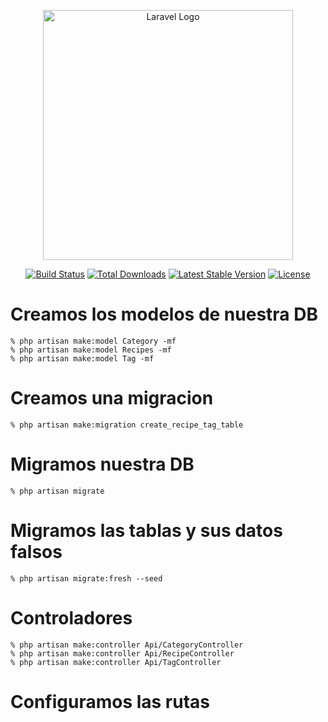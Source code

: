 <p align="center"><a href="https://laravel.com" target="_blank"><img src="https://raw.githubusercontent.com/laravel/art/master/logo-lockup/5%20SVG/2%20CMYK/1%20Full%20Color/laravel-logolockup-cmyk-red.svg" width="400" alt="Laravel Logo"></a></p>

<p align="center">
<a href="https://github.com/laravel/framework/actions"><img src="https://github.com/laravel/framework/workflows/tests/badge.svg" alt="Build Status"></a>
<a href="https://packagist.org/packages/laravel/framework"><img src="https://img.shields.io/packagist/dt/laravel/framework" alt="Total Downloads"></a>
<a href="https://packagist.org/packages/laravel/framework"><img src="https://img.shields.io/packagist/v/laravel/framework" alt="Latest Stable Version"></a>
<a href="https://packagist.org/packages/laravel/framework"><img src="https://img.shields.io/packagist/l/laravel/framework" alt="License"></a>
</p>

# Creamos los modelos de nuestra DB
    % php artisan make:model Category -mf
    % php artisan make:model Recipes -mf
    % php artisan make:model Tag -mf

# Creamos una migracion
    % php artisan make:migration create_recipe_tag_table 

# Migramos nuestra DB
    % php artisan migrate

# Migramos las tablas y sus datos falsos
    % php artisan migrate:fresh --seed

# Controladores
    % php artisan make:controller Api/CategoryController 
    % php artisan make:controller Api/RecipeController 
    % php artisan make:controller Api/TagController 

# Configuramos las rutas